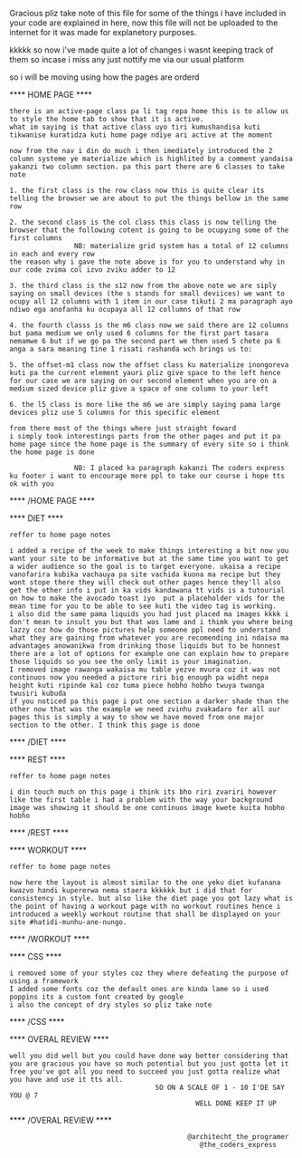Gracious pliz take note of this file for some of the things i have included in your code are explained in here, now this file will not be uploaded to the internet for it was made for explanetory purposes. 

kkkkk so now i've made quite a lot of changes i wasnt keeping track of them so incase i miss any just nottify me via our usual platform 

so i will be moving using how the pages are orderd

**** HOME PAGE ****
<!-- nav -->
    there is an active-page class pa li tag repa home this is to allow us to style the home tab to show that it is active. 
    what im saying is that active class uyo tiri kumushandisa kuti tikwanise kuratidza kuti home page ndiye ari active at the moment 
<!-- /nav -->

<!-- body -->
    now from the nav i din do much i then imediately introduced the 2 column systeme ye materialize which is highlited by a comment yandaisa yakanzi two column section. pa this part there are 6 classes to take note 

    1. the first class is the row class now this is quite clear its telling the browser we are about to put the things bellow in the same row

    2. the second class is the col class this class is now telling the browser that the following cotent is going to be ocupying some of the first columns 
                    NB: materialize grid system has a total of 12 columns in each and every row
    the reason why i gave the note above is for you to understand why in our code zvima col izvo zviku adder to 12
    
    3. the third class is the s12 now from the above note we are siply saying on small devices (the s stands for small deviices) we want to ocupy all 12 columns with 1 item in our case tikuti 2 ma paragraph ayo ndiwo ega anofanha ku ocupaya all 12 collumns of that row

    4. the fourth classs is the m6 class now we said there are 12 columns but pama medium we only used 6 columns for the first part tasara nemamwe 6 but if we go pa the second part we then used 5 chete pa 6 anga a sara meaning tine 1 risati rashanda wch brings us to:

    5. the offset-m1 class now the offset class ku materialize inongoreva kuti pa the current element yauri pliz give space to the left hence for our case we are saying on our second element when you are on a medium sized device pliz give a space of one column to your left

    6. the l5 class is more like the m6 we are simply saying pama large devices pliz use 5 columns for this specific element 

    from there most of the things where just straight foward 
    i simply took interestings parts from the other pages and put it pa home page since the home page is the summary of every site so i think the home page is done 

                    NB: I placed ka paragraph kakanzi The coders express ku footer i want to encourage more ppl to take our course i hope tts ok with you 

<!-- /body -->

**** /HOME PAGE ****

**** DIET ****

<!-- nav -->
    reffer to home page notes
<!-- /nav -->

<!-- body -->
    i added a recipe of the week to make things interesting a bit now you want your site to be informative but at the same time you want to get a wider audience so the goal is to target everyone. ukaisa a recipe vanofarira kubika vachauya pa site vachida kuona ma recipe but they wont stope there they will check out other pages hence they'll also get the other info i put in ka vids kandawana tt vids is a tutourial on how to make the avocado toast iyo  put a placeholder vids for the mean time for you to be able to see kuti the video tag is working.
    i also did the same pama liquids you had just placed ma images kkkk i don't mean to insult you but that was lame and i thimk you where being lazzy coz how do those pictures help someone ppl need to understand what they are gaining from whatever you are recomending ini ndaisa ma advantages anowanikwa from drinking those liquids but to be honnest there are a lot of options for example one can explain how to prepare those liquids so you see the only limit is your imagination.
    I removed image rawanga wakaisa mu table yezve mvura coz it was not continuos now you needed a picture riri big enough pa widht nepa height kuti ripinde ka1 coz tuma piece hobho hobho twuya twanga twusiri kubuda 
    if you noticed pa this page i put one section a darker shade than the other now that was the example we need zvinhu zvakadaro for all our pages this is simply a way to show we have moved from one major section to the other. I think this page is done
<!-- body -->

**** /DIET ****

**** REST ****

<!-- nav -->
    reffer to home page notes
<!-- /nav -->

<!-- body -->
    i din touch much on this page i think its bho riri zvariri however like the first table i had a problem with the way your background image was showing it should be one continuos image kwete kuita hobho hobho
<!-- body -->

**** /REST ****

**** WORKOUT ****

<!-- nav -->
    reffer to home page notes
<!-- /nav -->

<!-- body -->
    now here the layout is almost similar to the one yeku diet kufanana kwazvo handi kupererwa nema staera kkkkkk but i did that for consistency in style. but also like the diet page you got lazy what is the point of having a workout page with no workout routines hence i introduced a weekly workout routine that shall be displayed on your site #hatidi-munhu-ane-nungo.
<!-- body -->

**** /WORKOUT ****

**** CSS ****

    i removed some of your styles coz they where defeating the purpose of using a framework 
    I added some fonts coz the default ones are kinda lame so i used poppins its a custom font created by google
    i also the concept of dry styles so pliz take note

**** /CSS ****


**** OVERAL REVIEW ****

    well you did well but you could have done way better considering that you are gracious you have so much potential but you just gotta let it free you've got all you need to succeed you just gotta realize what you have and use it tts all. 
                                        SO ON A SCALE OF 1 - 10 I'DE SAY YOU @ 7
                                                  WELL DONE KEEP IT UP

**** /OVERAL REVIEW ****




                                                @architecht_the_programer
                                                   @the_coders_express